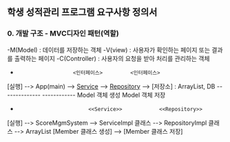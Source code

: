 ## 학생 성적관리 프로그램 요구사항 정의서

### 0. 개발 구조 - MVC디자인 패턴(역할)
-M(Model) : 데이터를 저장하는 객체
-V(view) : 사용자가 확인하는 페이지 또는 결과를 출력하는 페이지
-C(Controller) : 사용자의 요청을 받아 처리를 관리하는 객체


-						<인터페이스>			<인터페이스>
[실행] --> App(main) --> [Service](CRUD) --> [Repository](CRUD) --> [저장소] : ArrayList, DB
						--------------		------------
						Model 객체 생성		Model 객체 저장
						
-							 <<Service>>			<<Repository>>
[실행] --> ScoreMgmSystem --> ServiceImpl 클래스 --> RepositoryImpl 클래스 --> ArrayList
							 [Member 클래스 생성] --> [Member 클래스 저장]
						
						